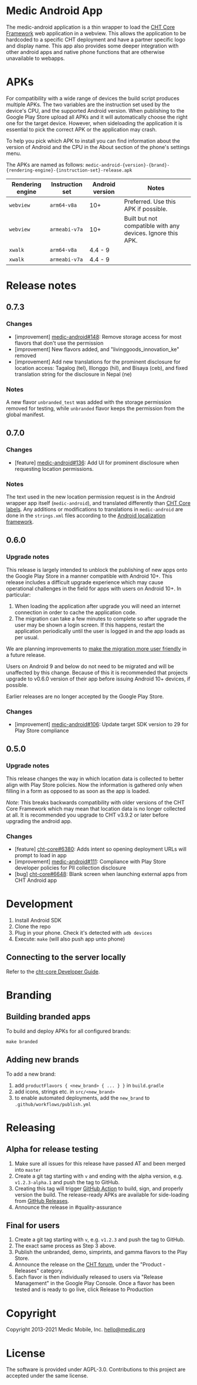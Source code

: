 Medic Android App
========================

The medic-android application is a thin wrapper to load the [CHT Core Framework](https://github.com/medic/cht-core/) web application in a webview. This allows the application to be hardcoded to a specific CHT deployment and have a partner specific logo and display name. This app also provides some deeper integration with other android apps and native phone functions that are otherwise unavailable to webapps.


# APKs

For compatibility with a wide range of devices the build script produces multiple APKs. The two variables are the instruction set used by the device's CPU, and the supported Android version. When publishing to the Google Play Store upload all APKs and it will automatically choose the right one for the target device. However, when sideloading the application it is essential to pick the correct APK or the application may crash.

To help you pick which APK to install you can find information about the version of Android and the CPU in the About section of the phone's settings menu.

The APKs are named as follows: `medic-android-{version}-{brand}-{rendering-engine}-{instruction-set}-release.apk`

| Rendering engine | Instruction set | Android version | Notes |
|------------------|-----------------|-----------------|--|
| `webview`        | `arm64-v8a`     | 10+             |  Preferred. Use this APK if possible. |
| `webview`        | `armeabi-v7a`   | 10+             | Built but not compatible with any devices. Ignore this APK. |
| `xwalk`          | `arm64-v8a`     | 4.4 - 9         |  |
| `xwalk`          | `armeabi-v7a`   | 4.4 - 9         |  |

# Release notes

## 0.7.3

### Changes

- [improvement] [medic-android#148](https://github.com/medic/medic-android/issues/148): Remove storage access for most flavors that don't use the permission
- [improvement] New flavors added, and "livinggoods_innovation_ke" removed
- [improvement] Add new translations for the prominent disclosure for location access: Tagalog (tel), Illonggo (hil), and Bisaya (ceb), and fixed translation string for the disclosure in Nepal (ne)

### Notes

A new flavor `unbranded_test` was added with the storage permission removed for testing, while `unbranded` flavor keeps the permission from the global manifest.

## 0.7.0

### Changes

- [feature] [medic-android#136](https://github.com/medic/medic-android/issues/136): Add UI for prominent disclosure when requesting location permissions.

### Notes

The text used in the new location permission request is in the Android wrapper app itself (`medic-android`), and translated differently than [CHT Core labels](https://docs.communityhealthtoolkit.org/core/overview/translations/). Any additions or modifications to translations in `medic-android` are done in the `strings.xml` files according to the [Android localization framework](https://developer.android.com/guide/topics/resources/localization).


## 0.6.0

### Upgrade notes

This release is largely intended to unblock the publishing of new apps onto the Google Play Store in a manner compatible with Android 10+. This release includes a difficult upgrade experience which may cause operational challenges in the field for apps with users on Android 10+. In particular:

1. When loading the application after upgrade you will need an internet connection in order to cache the application code.
2. The migration can take a few minutes to complete so after upgrade the user may be shown a login screen. If this happens, restart the application periodically until the user is logged in and the app loads as per usual.

We are planning improvements to [make the migration more user friendly](https://github.com/medic/medic-android/issues/134) in a future release.

Users on Android 9 and below do not need to be migrated and will be unaffected by this change. Because of this it is recommended that projects upgrade to v0.6.0 version of their app before issuing Android 10+ devices, if possible.

Earlier releases are no longer accepted by the Google Play Store.

### Changes

- [improvement] [medic-android#106](https://github.com/medic/medic-android/issues/106): Update target SDK version to 29 for Play Store compliance

## 0.5.0

### Upgrade notes

This release changes the way in which location data is collected to better align with Play Store policies. Now the information is gathered only when filling in a form as opposed to as soon as the app is loaded.

*Note*: This breaks backwards compatibility with older versions of the CHT Core Framework which may mean that location data is no longer collected at all. It is recommended you upgrade to CHT v3.9.2 or later before upgrading the android app.

### Changes

- [feature] [cht-core#6380](https://github.com/medic/cht-core/issues/6380): Adds intent so opening deployment URLs will prompt to load in app
- [improvement] [medic-android#111](https://github.com/medic/medic-android/issues/111): Compliance with Play Store developer policies for PII collection disclosure
- [bug] [cht-core#6648](https://github.com/medic/cht-core/issues/6648): Blank screen when launching external apps from CHT Android app

# Development

1. Install Android SDK
2. Clone the repo
3. Plug in your phone. Check it's detected with `adb devices`
4. Execute: `make` (will also push app unto phone)

## Connecting to the server locally
Refer to the [cht-core Developer Guide](https://github.com/medic/cht-core/blob/master/DEVELOPMENT.md#testing-locally-with-devices).

# Branding

## Building branded apps

To build and deploy APKs for all configured brands:

	make branded

## Adding new brands

To add a new brand:

1. add `productFlavors { <new_brand> { ... } }` in `build.gradle`
1. add icons, strings etc. in `src/<new_brand>`
1. to enable automated deployments, add the `new_brand` to `.github/workflows/publish.yml`

# Releasing

## Alpha for release testing

1. Make sure all issues for this release have passed AT and been merged into `master`
2. Create a git tag starting with `v` and ending with the alpha version, e.g. `v1.2.3-alpha.1` and push the tag to GitHub.
3. Creating this tag will trigger [GitHub Action](https://github.com/medic/medic-android/actions) to build, sign, and properly version the build. The release-ready APKs are available for side-loading from [GitHub Releases](https://github.com/medic/medic-android/releases).
4. Announce the release in #quality-assurance

## Final for users

1. Create a git tag starting with `v`, e.g. `v1.2.3` and push the tag to GitHub. 
2. The exact same process as Step 3 above.
3. Publish the unbranded, demo, simprints, and gamma flavors to the Play Store.
4. Announce the release on the [CHT forum](https://forum.communityhealthtoolkit.org), under the "Product - Releases" category.
5. Each flavor is then individually released to users via "Release Management" in the Google Play Console. Once a flavor has been tested and is ready to go live, click Release to Production

# Copyright

Copyright 2013-2021 Medic Mobile, Inc. <hello@medic.org>

# License

The software is provided under AGPL-3.0. Contributions to this project are accepted under the same license.
